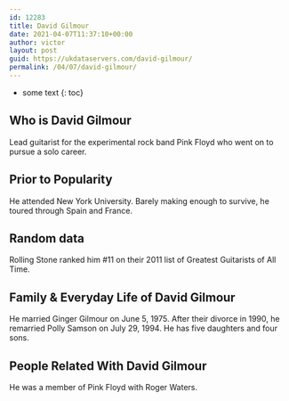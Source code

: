 ```yaml
---
id: 12283
title: David Gilmour
date: 2021-04-07T11:37:10+00:00
author: victor
layout: post
guid: https://ukdataservers.com/david-gilmour/
permalink: /04/07/david-gilmour/
---
```


* some text
{: toc}


## Who is David Gilmour



Lead guitarist for the experimental rock band Pink Floyd who went on to pursue a solo career.

                
                
                
## Prior to Popularity



He attended New York University. Barely making enough to survive, he toured through Spain and France.

                
                
                
## Random data



Rolling Stone ranked him #11 on their 2011 list of Greatest Guitarists of All Time.

                
                
                
## Family & Everyday Life of David Gilmour



He married Ginger Gilmour on June 5, 1975. After their divorce in 1990, he remarried Polly Samson on July 29, 1994. He has five daughters and four sons.

                
                
                
## People Related With David Gilmour



He was a member of Pink Floyd with Roger Waters.

                
              
            
          
          
          